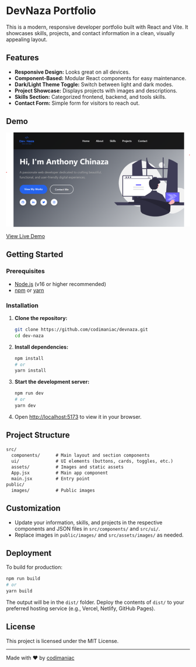 # DevNaza Portfolio

This is a modern, responsive developer portfolio built with React and Vite. It showcases skills, projects, and contact information in a clean, visually appealing layout.

## Features

- **Responsive Design:** Looks great on all devices.
- **Component-Based:** Modular React components for easy maintenance.
- **Dark/Light Theme Toggle:** Switch between light and dark modes.
- **Project Showcase:** Displays projects with images and descriptions.
- **Skills Section:** Categorized frontend, backend, and tools skills.
- **Contact Form:** Simple form for visitors to reach out.

## Demo

![Portfolio Screenshot](public/images/dev-naza-portfolio.png)

[View Live Demo](https://devnaza.netlify.app/)

## Getting Started

### Prerequisites

- [Node.js](https://nodejs.org/) (v16 or higher recommended)
- [npm](https://www.npmjs.com/) or [yarn](https://yarnpkg.com/)

### Installation

1. **Clone the repository:**
   ```sh
   git clone https://github.com/codimaniac/devnaza.git
   cd dev-naza
   ```
2. **Install dependencies:**
   ```sh
   npm install
   # or
   yarn install
   ```
3. **Start the development server:**
   ```sh
   npm run dev
   # or
   yarn dev
   ```
4. Open [http://localhost:5173](http://localhost:5173) to view it in your browser.

## Project Structure

```
src/
  components/      # Main layout and section components
  ui/              # UI elements (buttons, cards, toggles, etc.)
  assets/          # Images and static assets
  App.jsx          # Main app component
  main.jsx         # Entry point
public/
  images/          # Public images
```

## Customization

- Update your information, skills, and projects in the respective components and JSON files in `src/components/` and `src/ui/`.
- Replace images in `public/images/` and `src/assets/images/` as needed.

## Deployment

To build for production:

```sh
npm run build
# or
yarn build
```

The output will be in the `dist/` folder. Deploy the contents of `dist/` to your preferred hosting service (e.g., Vercel, Netlify, GitHub Pages).

## License

This project is licensed under the MIT License.

---

Made with ❤️ by [codimaniac](https://github.com/codimaniac)
